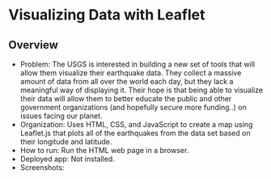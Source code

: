 # Visualizing Data with Leaflet
## Overview
- Problem: The USGS is interested in building a new set of tools that will allow them visualize their earthquake data. They collect a massive amount of data from all over the world each day, but they lack a meaningful way of displaying it. Their hope is that being able to visualize their data will allow them to better educate the public and other government organizations (and hopefully secure more funding..) on issues facing our planet.
- Organization: Uses HTML, CSS, and JavaScript to create a map using Leaflet.js that plots all of the earthquakes from the data set based on their longitude and latitude.
- How to run: Run the HTML web page in a browser.
- Deployed app: Not installed.
- Screenshots:
